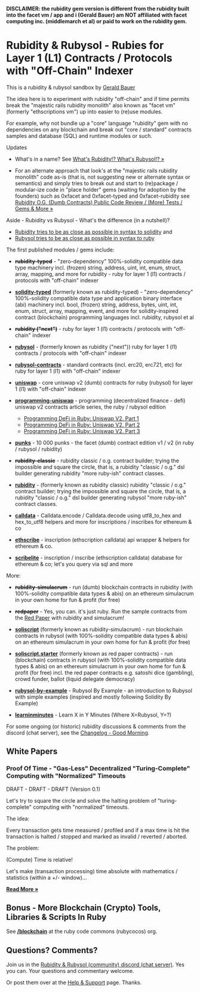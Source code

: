 
**DISCLAIMER:   the rubidity gem version is different 
from the rubidity built into the facet vm / app and i (Gerald Bauer) 
am NOT affiliated with facet computing inc. (middlemarch et al) or paid to work on the rubidity gem.**



# Rubidity & Rubysol  -  Rubies for Layer 1 (L1) Contracts / Protocols with "Off-Chain" Indexer


This is a rubidity & rubysol sandbox by [Gerald Bauer](https://github.com/geraldb)

The idea here is to experiment with rubidity "off-chain"
and if time permits break the "majestic rails rubidity monolith"
also known as "facet vm" (formerly "ethscriptions vm") up into easier to (re)use modules.

For example, why not bundle up a "core" language "rubidity" gem with 
no dependencies on any blockchain and break out "core / standard" 
contracts samples and database (SQL) and runtime modules or such.


Updates  

- What's in a name?  See [What's Rubidity!? What's Rubysol!? »](NAMES.md)

- For an alternate approach that look's at the "majestic rails rubidity monolith" code as-is (that is, not suggesting new or alternate syntax or semantics)
and simply tries to break out and start to (re)package / modular-ize code in "place holder" gems (waiting for adoption by the founders) such as 0xfacet and 0xfacet-typed and 0xfacet-rubidity see [Rubidity O.G. (Dumb Contracts) Public Code Review / (More) Tests / Gems & More »](https://github.com/s6ruby/rubidity.review)



Aside - Rubidity vs Rubysol - What's the difference (in a nutshell)? 

- [Rubidity tries to be as close as possible in syntax to solidity](https://www.rubydoc.info/gems/rubidity) and 
- [Rubysol tries to be as close as possible in syntax to ruby](https://www.rubydoc.info/gems/rubysol)




The first published modules / gems include:

- ~~**rubidity-typed**~~ - "zero-dependency" 100%-solidity compatible data type machinery incl. (frozen) string, address, uint, int, enum, struct, array, mapping, and more for rubidity - ruby for layer 1 (l1) contracts / protocols with "off-chain" indexer

- [**solidity-typed**](solidity-typed) (formerly known as rubidity-typed) -  "zero-dependency" 100%-solidity compatible data type and application binary interface (abi) machinery incl. bool, (frozen) string, address, bytes, uint, int, enum, struct, array, mapping, event, and more for solidity-inspired contract (blockchain) programming languages incl. rubidity, rubysol et al


- ~~**rubidity ("next")**~~ - ruby for layer 1 (l1) contracts / protocols with "off-chain" indexer 

- [**rubysol**](rubysol) - (formerly known as rubidity ("next")) ruby for layer 1 (l1) contracts / protocols with "off-chain" indexer 



- [**rubysol-contracts**](rubysol-contracts) - standard contracts (incl. erc20, erc721, etc) for ruby for layer 1 (l1) with "off-chain" indexer

- [**uniswap**](uniswap) - core uniswap v2 (dumb) contracts for ruby (rubysol) for layer 1 (l1) with "off-chain" indexer

- [**programming-uniswap**](programming-uniswap) - programming (decentralized finance - defi) uniswap v2 contracts article series, the ruby / rubysol edition
  - [Programming DeFi in Ruby: Uniswap V2. Part 1](programming-uniswap/part1)
  - [Programming DeFi in Ruby: Uniswap V2. Part 2](programming-uniswap/part2)
  - [Programming DeFi in Ruby: Uniswap V2. Part 3](programming-uniswap/part3)


- [**punks**](punks) -  10 000 punks - the facet (dumb) contract edition v1 / v2 (in ruby / rubysol / rubidity)



- ~~**rubidity-classic**~~ - rubidity classic / o.g. contract builder; trying the impossible and square the circle, that is, a rubidity "classic / o.g." dsl builder generating rubidity "more ruby-ish" contract classes. 


- [**rubidity**](rubidity) - (formerly known as rubidity classic) rubidity "classic / o.g." contract builder; trying the impossible and square the circle, that is, a rubidity "classic / o.g." dsl builder generating rubysol "more ruby-ish" contract classes. 


- [**calldata**](calldata) - Calldata.encode / Calldata.decode using utf8_to_hex and hex_to_utf8 helpers and more for inscriptions / inscribes for ethereum & co

- [**ethscribe**](ethscribe) -  inscription (ethscription calldata) api wrapper & helpers for ethereum & co.

- [**scribelite**](scribelite)  - inscription / inscribe (ethscription calldata) database for ethereum & co; let's you query via sql and more





More:

- ~~**rubidity-simulacrum**~~ - run (dumb) blockchain contracts in rubidity (with 100%-solidity compatible data types & abis) on an ethereum simulacrum in your own home for fun & profit (for free)

- ~~**redpaper**~~ - Yes, you can. it's just ruby. Run the sample contracts from the [Red Paper](https://github.com/s6ruby/redpaper)
with rubidity and simulacrum!


- [**soliscript**](https://github.com/soliscript/soliscript) (formerly known as rubidity-simulacrum) - run blockchain contracts in rubysol (with 100%-solidity compatible data types & abis) on an ethereum simulacrum in your own home for fun & profit (for free)

- [**soliscript.starter**](https://github.com/soliscript/soliscript.starter) (formerly known as red paper contracts) -  run (blockchain) contracts in rubysol (with 100%-solidity compatible data types & abis) on an ethereum simulacrum in your own home for fun & profit (for free) incl. the red paper contracts e.g. satoshi dice (gambling), crowd funder, ballot (liquid delegate democracy)



- [**rubysol-by-example**](rubysol-by-example) - Rubysol By Example - an introduction to Rubysol with simple examples (inspired and mostly following Solidity By Example)

- [**learninminutes**](learninminutes) - Learn X in Y Minutes (Where X=Rubysol, Y=?)




For some ongoing (or historic) 
rubidity discussions & comments from 
the discord (chat server), see the [Changelog  - Good Morning](CHANGELOG.md).



## White Papers  

### Proof Of Time  - "Gas-Less" Decentralized "Turing-Complete" Computing with "Normalized" Timeouts  

DRAFT - DRAFT - DRAFT  (Version 0.1)

Let's try to square the circle and solve the halting problem of "turing-complete" computing
with "normalized" timeouts.

The idea:

Every transaction gets time measured / profiled and if a max time is hit the transaction is halted / stopped and marked as invalid / reverted / aborted.

The problem:

(Compute) Time is relative!

Let's make (transaction processing) time absolute with mathematics / statistics (within a +/- window)...

[**Read More »**](PROOF-OF-TIME.md)




## Bonus - More Blockchain (Crypto) Tools, Libraries & Scripts In Ruby

See [**/blockchain**](https://github.com/rubycocos/blockchain) 
at the ruby code commons (rubycocos) org.





## Questions? Comments?

Join us in the [Rubidity & Rubysol (community) discord (chat server)](https://discord.gg/3JRnDUap6y). Yes you can.
Your questions and commentary welcome.

Or post them over at the [Help & Support](https://github.com/geraldb/help) page. Thanks.

